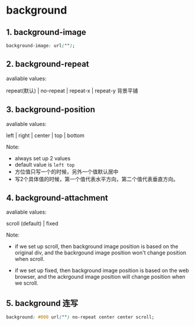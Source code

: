 # background

## 1. background-image

```css
background-image: url("");
```

## 2. background-repeat

avaliable values:

repeat(默认)  |  no-repeat |   repeat-x   |  repeat-y 背景平铺

## 3. background-position

avaliable values:

left  |  right  |  center  |  top  | bottom

Note:

- always set up 2 values
- default value is `left top`
- 方位值只写一个的时候，另外一个值默认居中
- 写2个具体值的时候，第一个值代表水平方向，第二个值代表垂直方向。

## 4. background-attachment

avaliable values:

scroll (default) | fixed

Note:

- if we set up scroll, then background image position is based on the original div, and the backrgound image position won't change position when scroll.

- if we set up fixed, then background image position is based on the web browser, and the ackrgound image position will change position when we scroll.

## 5. background 连写

```css
background: #000 url("") no-repeat center center scroll;
```